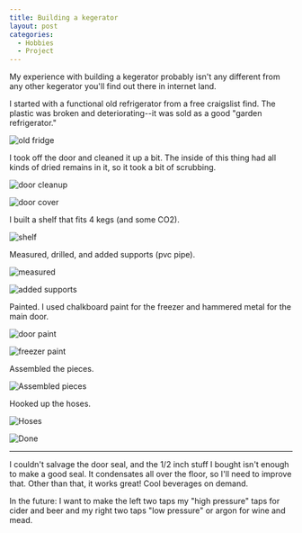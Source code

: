 ```yaml
---
title: Building a kegerator
layout: post
categories:
  - Hobbies
  - Project
---
```

My experience with building a kegerator probably isn't any different from any other kegerator you'll find out there in internet land.

I started with a functional old refrigerator from a free craigslist find. The plastic was broken and deteriorating--it was sold as a good "garden refrigerator."

![old fridge](/content/images/2017/06/20170521_182346-1.jpg)

I took off the door and cleaned it up a bit. The inside of this thing had all kinds of dried remains in it, so it took a bit of scrubbing.

![door cleanup](/content/images/2017/06/20170527_144909.jpg)
  
![door cover](/content/images/2017/06/20170527_154644.jpg)

I built a shelf that fits 4 kegs (and some CO2).

![shelf](/content/images/2017/06/20170527_144857.jpg)

Measured, drilled, and added supports (pvc pipe).

![measured](/content/images/2017/06/20170527_155544.jpg)
  
![added supports](/content/images/2017/06/20170527_181350.jpg)

Painted. I used chalkboard paint for the freezer and hammered metal for the main door.

![door paint](/content/images/2017/06/20170527_192036.jpg)
  
![freezer paint](/content/images/2017/06/20170527_171934.jpg)

Assembled the pieces.

![Assembled pieces](/content/images/2017/06/20170529_160929.jpg)

Hooked up the hoses.

![Hoses](/content/images/2017/06/20170529_213711.jpg)
  
![Done](/content/images/2017/06/20170529_213700.jpg)

* * *

I couldn't salvage the door seal, and the 1/2 inch stuff I bought isn't enough to make a good seal. It condensates all over the floor, so I'll need to improve that. Other than that, it works great! Cool beverages on demand.

In the future: I want to make the left two taps my "high pressure" taps for cider and beer and my right two taps "low pressure" or argon for wine and mead.
